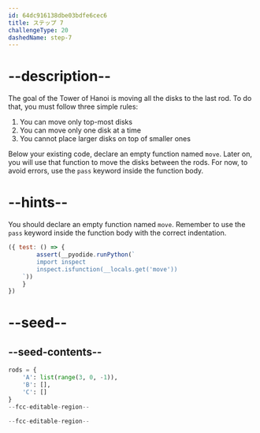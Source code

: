 ```yaml
---
id: 64dc916138dbe03bdfe6cec6
title: ステップ 7
challengeType: 20
dashedName: step-7
---
```


# --description--

The goal of the Tower of Hanoi is moving all the disks to the last rod. To do that, you must follow three simple rules:

1. You can move only top-most disks
2. You can move only one disk at a time
3. You cannot place larger disks on top of smaller ones

Below your existing code, declare an empty function named `move`. Later on, you will use that function to move the disks between the rods. For now, to avoid errors, use the `pass` keyword inside the function body.

# --hints--

You should declare an empty function named `move`. Remember to use the `pass` keyword inside the function body with the correct indentation.

```js
({ test: () => {
        assert(__pyodide.runPython(`
        import inspect
        inspect.isfunction(__locals.get('move'))
    `))
    } 
})
```

# --seed--

## --seed-contents--

```py
rods = {
    'A': list(range(3, 0, -1)),
    'B': [],
    'C': []
}
--fcc-editable-region--

--fcc-editable-region--
```

